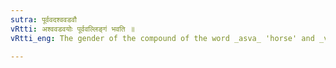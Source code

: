 ```yaml
---
sutra: पूर्ववदश्ववडवौ
vRtti: अश्ववडवयोः पूर्ववल्लिङ्गं भवति ॥
vRtti_eng: The gender of the compound of the word _asva_ 'horse' and _vadava_ 'a mare,' is like that of the first word in it.

---
```

